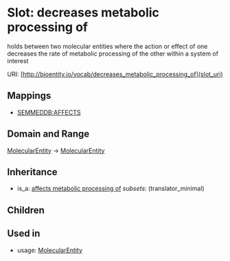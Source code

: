 # Slot: decreases metabolic processing of


holds between two molecular entities where the action or effect of one decreases the rate of metabolic processing of the other within a system of interest

URI: [http://bioentity.io/vocab/decreases_metabolic_processing_of](slot_uri)
## Mappings

 * [SEMMEDDB:AFFECTS](http://purl.obolibrary.org/obo/SEMMEDDB_AFFECTS)
## Domain and Range

[MolecularEntity](MolecularEntity.md) -> [MolecularEntity](MolecularEntity.md)
## Inheritance

 *  is_a: [affects metabolic processing of](affects_metabolic_processing_of.md) *subsets*: (translator_minimal)
## Children

## Used in

 *  usage: [MolecularEntity](MolecularEntity.md)
